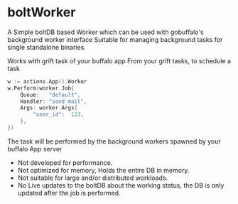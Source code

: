 # boltWorker
A Simple boltDB based Worker which can be used with gobuffalo's background worker interface
Suitable for managing background tasks for single standalone binaries.


Works with grift task of your buffalo app
From your grift tasks, to schedule a task 
```go
w := actions.App().Worker
w.Perform(worker.Job{
	Queue:   "default",
	Handler: "send_mail",
	Args: worker.Args{
		"user_id":  123,
	},
})
```
The task will be performed by the background workers spawned by your buffalo App server

- Not developed for performance.
- Not optimized for memory, Holds the entire DB in memory.
- Not suitable for large and/or distributed workloads.
- No Live updates to the boltDB about the working status, the DB is only updated after the job is performed.

